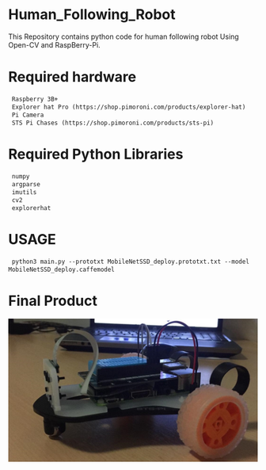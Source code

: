 # Human_Following_Robot
  This Repository contains python code for human following robot Using Open-CV and RaspBerry-Pi.
 
 # Required hardware
	 Raspberry 3B+
	 Explorer hat Pro (https://shop.pimoroni.com/products/explorer-hat)
	 Pi Camera
	 STS Pi Chases (https://shop.pimoroni.com/products/sts-pi)

# Required Python Libraries
	 numpy
	 argparse
	 imutils
	 cv2
	 explorerhat

# USAGE
	 python3 main.py --prototxt MobileNetSSD_deploy.prototxt.txt --model MobileNetSSD_deploy.caffemodel

# Final Product
![Human Following Robot](https://github.com/mshakeelt/Human-Following-Robot-Using-Open-CV-and-RaspBerry-Pi/blob/main/images/robot.jpg)
